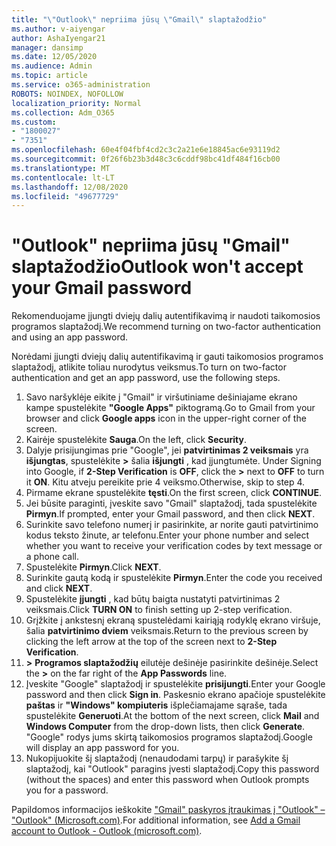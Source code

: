 ```yaml
---
title: "\"Outlook\" nepriima jūsų \"Gmail\" slaptažodžio"
ms.author: v-aiyengar
author: AshaIyengar21
manager: dansimp
ms.date: 12/05/2020
ms.audience: Admin
ms.topic: article
ms.service: o365-administration
ROBOTS: NOINDEX, NOFOLLOW
localization_priority: Normal
ms.collection: Adm_O365
ms.custom:
- "1800027"
- "7351"
ms.openlocfilehash: 60e4f04fbf4cd2c3c2a21e6e18845ac6e93119d2
ms.sourcegitcommit: 0f26f6b23b3d48c3c6cddf98bc41df484f16cb00
ms.translationtype: MT
ms.contentlocale: lt-LT
ms.lasthandoff: 12/08/2020
ms.locfileid: "49677729"
---
```

# <a name="outlook-wont-accept-your-gmail-password"></a><span data-ttu-id="e718f-102">"Outlook" nepriima jūsų "Gmail" slaptažodžio</span><span class="sxs-lookup"><span data-stu-id="e718f-102">Outlook won't accept your Gmail password</span></span>

<span data-ttu-id="e718f-103">Rekomenduojame įjungti dviejų dalių autentifikavimą ir naudoti taikomosios programos slaptažodį.</span><span class="sxs-lookup"><span data-stu-id="e718f-103">We recommend turning on two-factor authentication and using an app password.</span></span>

<span data-ttu-id="e718f-104">Norėdami įjungti dviejų dalių autentifikavimą ir gauti taikomosios programos slaptažodį, atlikite toliau nurodytus veiksmus.</span><span class="sxs-lookup"><span data-stu-id="e718f-104">To turn on two-factor authentication and get an app password, use the following steps.</span></span>

1. <span data-ttu-id="e718f-105">Savo naršyklėje eikite į "Gmail" ir viršutiniame dešiniajame ekrano kampe spustelėkite **"Google Apps"** piktogramą.</span><span class="sxs-lookup"><span data-stu-id="e718f-105">Go to Gmail from your browser and click **Google apps** icon in the upper-right corner of the screen.</span></span>
1. <span data-ttu-id="e718f-106">Kairėje spustelėkite **Sauga**.</span><span class="sxs-lookup"><span data-stu-id="e718f-106">On the left, click **Security**.</span></span>
1. <span data-ttu-id="e718f-107">Dalyje prisijungimas prie "Google", jei **patvirtinimas 2 veiksmais** yra **išjungtas**, spustelėkite **>** šalia **išjungti** , kad įjungtumėte. </span><span class="sxs-lookup"><span data-stu-id="e718f-107">Under Signing into Google, if **2-Step Verification** is **OFF**, click the **>** next to **OFF** to turn it **ON**.</span></span> <span data-ttu-id="e718f-108">Kitu atveju pereikite prie 4 veiksmo.</span><span class="sxs-lookup"><span data-stu-id="e718f-108">Otherwise, skip to step 4.</span></span>
1. <span data-ttu-id="e718f-109">Pirmame ekrane spustelėkite **tęsti**.</span><span class="sxs-lookup"><span data-stu-id="e718f-109">On the first screen, click **CONTINUE**.</span></span>
1. <span data-ttu-id="e718f-110">Jei būsite paraginti, įveskite savo "Gmail" slaptažodį, tada spustelėkite **Pirmyn**.</span><span class="sxs-lookup"><span data-stu-id="e718f-110">If prompted, enter your Gmail password, and then click **NEXT**.</span></span>
1. <span data-ttu-id="e718f-111">Surinkite savo telefono numerį ir pasirinkite, ar norite gauti patvirtinimo kodus teksto žinute, ar telefonu.</span><span class="sxs-lookup"><span data-stu-id="e718f-111">Enter your phone number and select whether you want to receive your verification codes by text message or a phone call.</span></span>
1. <span data-ttu-id="e718f-112">Spustelėkite **Pirmyn**.</span><span class="sxs-lookup"><span data-stu-id="e718f-112">Click **NEXT**.</span></span>
1. <span data-ttu-id="e718f-113">Surinkite gautą kodą ir spustelėkite **Pirmyn**.</span><span class="sxs-lookup"><span data-stu-id="e718f-113">Enter the code you received and click **NEXT**.</span></span>
1. <span data-ttu-id="e718f-114">Spustelėkite **įjungti** , kad būtų baigta nustatyti patvirtinimas 2 veiksmais.</span><span class="sxs-lookup"><span data-stu-id="e718f-114">Click **TURN ON** to finish setting up 2-step verification.</span></span>
1. <span data-ttu-id="e718f-115">Grįžkite į ankstesnį ekraną spustelėdami kairiąją rodyklę ekrano viršuje, šalia **patvirtinimo dviem** veiksmais.</span><span class="sxs-lookup"><span data-stu-id="e718f-115">Return to the previous screen by clicking the left arrow at the top of the screen next to **2-Step Verification**.</span></span>
1. <span data-ttu-id="e718f-116">**>** **Programos slaptažodžių** eilutėje dešinėje pasirinkite dešinėje.</span><span class="sxs-lookup"><span data-stu-id="e718f-116">Select the **>** on the far right of the **App Passwords** line.</span></span>
1. <span data-ttu-id="e718f-117">Įveskite "Google" slaptažodį ir spustelėkite **prisijungti**.</span><span class="sxs-lookup"><span data-stu-id="e718f-117">Enter your Google password and then click **Sign in**.</span></span> <span data-ttu-id="e718f-118">Paskesnio ekrano apačioje spustelėkite **paštas** ir **"Windows" kompiuteris** išplečiamajame sąraše, tada spustelėkite **Generuoti**.</span><span class="sxs-lookup"><span data-stu-id="e718f-118">At the bottom of the next screen, click **Mail** and **Windows Computer** from the drop-down lists, then click **Generate**.</span></span>
<span data-ttu-id="e718f-119">"Google" rodys jums skirtą taikomosios programos slaptažodį.</span><span class="sxs-lookup"><span data-stu-id="e718f-119">Google will display an app password for you.</span></span> 
13. <span data-ttu-id="e718f-120">Nukopijuokite šį slaptažodį (nenaudodami tarpų) ir parašykite šį slaptažodį, kai "Outlook" paragins įvesti slaptažodį.</span><span class="sxs-lookup"><span data-stu-id="e718f-120">Copy this password (without the spaces) and enter this password when Outlook prompts you for a password.</span></span>

<span data-ttu-id="e718f-121">Papildomos informacijos ieškokite ["Gmail" paskyros įtraukimas į "Outlook" – "Outlook" (Microsoft.com)](https://support.microsoft.com/office/add-a-gmail-account-to-outlook-70191667-9c52-4581-990e-e30318c2c081).</span><span class="sxs-lookup"><span data-stu-id="e718f-121">For additional information, see [Add a Gmail account to Outlook - Outlook (microsoft.com)](https://support.microsoft.com/office/add-a-gmail-account-to-outlook-70191667-9c52-4581-990e-e30318c2c081).</span></span>
